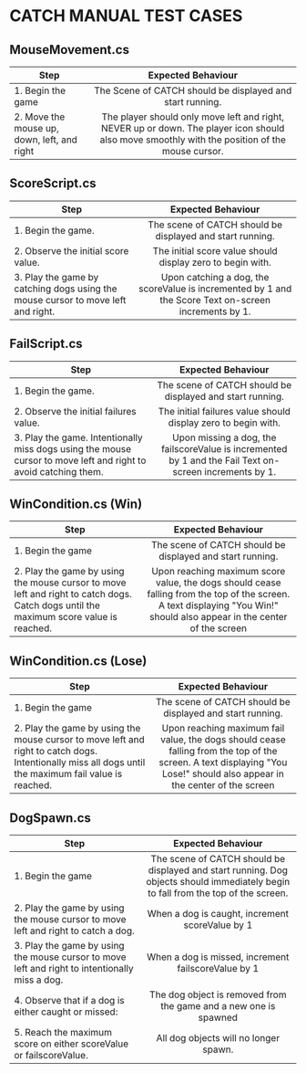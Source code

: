 # CATCH MANUAL TEST CASES
## MouseMovement.cs

| Step        | Expected Behaviour |
| ------------- |:-------------:|
| 1. Begin the game      | The Scene of CATCH should be displayed and start running. |
| 2. Move the mouse up, down, left, and right     | The player should only move left and right, NEVER up or down. The player icon should also move smoothly with the position of the mouse cursor.    |

## ScoreScript.cs

| Step        | Expected Behaviour |
| ------------- |:-------------:|
| 1. Begin the game.     | The scene of CATCH should be displayed and start running. |
| 2. Observe the initial score value.     | The initial score value should display zero to begin with.      |
| 3. Play the game by catching dogs using the mouse cursor to move left and right. | Upon catching a dog, the scoreValue is incremented by 1 and the Score Text on-screen increments by 1.      |

## FailScript.cs

| Step        | Expected Behaviour |
| ------------- |:-------------:|
| 1. Begin the game.     | The scene of CATCH should be displayed and start running. |
| 2. Observe the initial failures value.     | The initial failures value should display zero to begin with.      |
| 3. Play the game. Intentionally miss dogs using the mouse cursor to move left and right to avoid catching them. | Upon missing a dog, the failscoreValue is incremented by 1 and the Fail Text on-screen increments by 1.      |

## WinCondition.cs (Win)

| Step        | Expected Behaviour |
| ------------- |:-------------:|
| 1. Begin the game     | The scene of CATCH should be displayed and start running. |
| 2. Play the game by using the mouse cursor to move left and right to catch dogs. Catch dogs until the maximum score value is reached.      | Upon reaching maximum score value, the dogs should cease falling from the top of the screen. A text displaying "You Win!" should also appear in the center of the screen      |

## WinCondition.cs (Lose)

| Step        | Expected Behaviour |
| ------------- |:-------------:|
| 1. Begin the game     | The scene of CATCH should be displayed and start running. |
| 2. Play the game by using the mouse cursor to move left and right to catch dogs. Intentionally miss all dogs until the maximum fail value is reached.      | Upon reaching maximum fail value, the dogs should cease falling from the top of the screen. A text displaying "You Lose!" should also appear in the center of the screen      |

## DogSpawn.cs

| Step        | Expected Behaviour |
| ------------- |:-------------:|
| 1. Begin the game     | The scene of CATCH should be displayed and start running. Dog objects should immediately begin to fall from the top of the screen. |
| 2. Play the game by using the mouse cursor to move left and right to catch a dog.   | When a dog is caught, increment scoreValue by 1     |
| 3. Play the game by using the mouse cursor to move left and right to intentionally miss a dog.   | When a dog is missed, increment failscoreValue by 1     |
| 4. Observe that if a dog is either caught or missed:   | The dog object is removed from the game and a new one is spawned    |
| 5. Reach the maximum score on either scoreValue or failscoreValue.   | All dog objects will no longer spawn.     |
